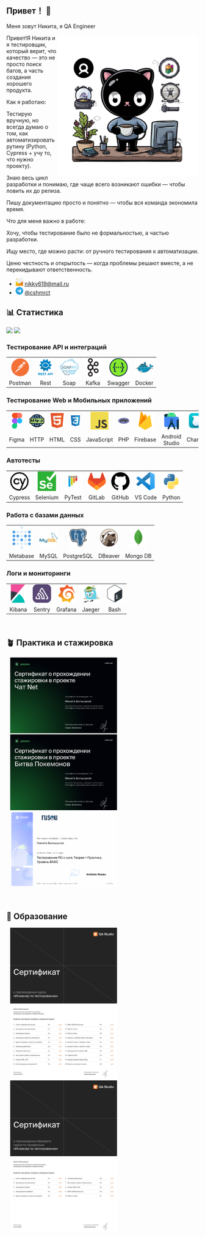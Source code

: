 ## Привет！ 👋
Меня зовут Никита, я QA Engineer

<img align="right" width="370" height="370" src="https://github.com/neffrit/neffrit/blob/main/kotik4.png" />

Привет!Я Никита и я тестировщик, который верит, что качество — это не просто поиск багов, а часть создания хорошего продукта.<br>

Как я работаю:<br>

Тестирую вручную, но всегда думаю о том, как автоматизировать рутину (Python, Cypress + учу то, что нужно проекту).<br>

Знаю весь цикл разработки и понимаю, где чаще всего возникают ошибки — чтобы ловить их до релиза.<br>

Пишу документацию просто и понятно — чтобы вся команда экономила время.<br>

Что для меня важно в работе:<br>

Хочу, чтобы тестирование было не формальностью, а частью разработки.<br>

Ищу место, где можно расти: от ручного тестирования к автоматизации.<br>

Ценю честность и открытость — когда проблемы решают вместе, а не перекидывают ответственность. <br>

- <img height="20" width="20" src="https://github.com/belyakovko/belyakovko/blob/259dfb7451faa9d0b906502b658f67e51f61f9dd/assets/icon_mail.png"/> [nikky619@mail.ru](mailto:nikky619@mail.ru)
- <img height="20" width="20" src="https://github.com/belyakovko/belyakovko/blob/259dfb7451faa9d0b906502b658f67e51f61f9dd/assets/icon_telegram.png"/> [@cshmrct](https://t.me/cshmrct)

## 📊 Статистика

![](https://github-readme-stats.vercel.app/api?hide_rank=true&hide=issues,contribs&show_icons=true&locale=en&langs_count=8&card_width=300&theme=radical&username=neffrit)
![](https://github-readme-stats.vercel.app/api/top-langs/?layout=donut&langs_count=6&hide_progress=true&theme=radical&username=neffrit)



### Тестирование API и интеграций 
<table class="table" border="0" width="100%">
  <tr align="center">
    <td><img width="48" src="https://github.com/belyakovko/belyakovko/blob/22a3f027f8bea72cbe8c16dd33d2e5450b359486/assets/logo_postman.png" /> </td>
    <td> <img width="48" src="https://github.com/belyakovko/belyakovko/blob/22a3f027f8bea72cbe8c16dd33d2e5450b359486/assets/logo_rest.png" /></td>
    <td> <img width="48" src="https://github.com/belyakovko/belyakovko/blob/22a3f027f8bea72cbe8c16dd33d2e5450b359486/assets/logo_soap.png" /></td>
    <td><img width="48" src="https://github.com/belyakovko/belyakovko/blob/22a3f027f8bea72cbe8c16dd33d2e5450b359486/assets/logo_apachekafka.png" /> </td>
    <td><img width="48" src="https://github.com/belyakovko/belyakovko/blob/22a3f027f8bea72cbe8c16dd33d2e5450b359486/assets/logo_swagger.png" /> </td>
    <td><img width="48" src="https://github.com/belyakovko/belyakovko/blob/22a3f027f8bea72cbe8c16dd33d2e5450b359486/assets/logo_docker.png" /> </td>
  </tr>
  <tr align="center">
    <td>Postman</td>
    <td>Rest</td>
    <td>Soap</td>
    <td>Kafka</td>
    <td>Swagger</td>
    <td>Docker</td>
  </tr>
</table>

### Тестирование Web и Мобильных приложений
<table class="table-primer"border="0" width="100%">
  <tr align="center">
    <td><img width="48" src="https://github.com/belyakovko/belyakovko/blob/ad25cbf701c5c4aa106236ac27655efedb9c61fc/assets/logo_figma.png" /></td>
    <td><img width="48" src="https://github.com/belyakovko/belyakovko/blob/ad25cbf701c5c4aa106236ac27655efedb9c61fc/assets/logo_http.png" /></td>
    <td><img width="48" src="https://github.com/belyakovko/belyakovko/blob/ad25cbf701c5c4aa106236ac27655efedb9c61fc/assets/logo_html.png" /></td>
    <td><img width="48" src="https://github.com/belyakovko/belyakovko/blob/ad25cbf701c5c4aa106236ac27655efedb9c61fc/assets/logo_css3.png" /></td>
    <td><img width="48" src="https://github.com/belyakovko/belyakovko/blob/c5db2d1f2c634faffcd09a45b59cd2e808641e38/assets/logo_javascript.png" /></td>
    <td><img width="48" src="https://github.com/belyakovko/belyakovko/blob/c5db2d1f2c634faffcd09a45b59cd2e808641e38/assets/logo_php.png" /></td>
    <td><img width="48" src="https://github.com/belyakovko/belyakovko/blob/ad25cbf701c5c4aa106236ac27655efedb9c61fc/assets/logo_firebase.png" /></td>
    <td><img width="48" src="https://github.com/belyakovko/belyakovko/blob/ad25cbf701c5c4aa106236ac27655efedb9c61fc/assets/logo_androidstudio.png" /></td>
    <td><img width="48" src="https://github.com/belyakovko/belyakovko/blob/ad25cbf701c5c4aa106236ac27655efedb9c61fc/assets/logo_charles.png" /></td>
  </tr>
  <tr align="center">
    <td>Figma</td>
    <td>HTTP</td>
    <td>HTML</td>
    <td>CSS</td>
    <td>JavaScript</td>
    <td>PHP</td>
    <td>Firebase</td>
    <td>Android Studio</td>
    <td>Charles</td>
  </tr>
</table>

###  Автотесты
<table class="table-primer"border="0" width="100%">
  <tr align="center">
    <td><img width="48" src="https://github.com/belyakovko/belyakovko/blob/4a6018393c97357a2f9122f3695af94b5931d3b2/assets/logo_cypress.png" /></td>
    <td><img width="48" src="https://github.com/belyakovko/belyakovko/blob/4a6018393c97357a2f9122f3695af94b5931d3b2/assets/logo_selenium.png" /></td>
    <td><img width="48" src="https://github.com/belyakovko/belyakovko/blob/4a6018393c97357a2f9122f3695af94b5931d3b2/assets/logo_pytest.png" /></td>
    <td><img width="48" src="https://github.com/belyakovko/belyakovko/blob/4a6018393c97357a2f9122f3695af94b5931d3b2/assets/logo_gitlab.png" /></td>
    <td><img width="48" src="https://github.com/belyakovko/belyakovko/blob/c5db2d1f2c634faffcd09a45b59cd2e808641e38/assets/logo_github.png" /></td>
    <td><img width="48" src="https://github.com/belyakovko/belyakovko/blob/4a6018393c97357a2f9122f3695af94b5931d3b2/assets/logo_vscode.png" /></td>
    <td><img width="48" src="https://github.com/belyakovko/belyakovko/blob/c5db2d1f2c634faffcd09a45b59cd2e808641e38/assets/logo_python.png" /></td>
  </tr>
  <tr align="center">
    <td>Cypress</td>
    <td>Selenium</td>
    <td>PyTest</td>
    <td>GitLab</td>
    <td>GitHub</td>
    <td>VS Code</td>
    <td>Python</td>
  </tr>
</table>

### Работа с базами данных

<table class="table" border="0" width="100%">
  <tr align="center">
    <td><img width="48" src="https://github.com/belyakovko/belyakovko/blob/4a6018393c97357a2f9122f3695af94b5931d3b2/assets/logo_metabase.png" /></td>
    <td><img width="48" src="https://github.com/belyakovko/belyakovko/blob/147ed780957fe9e13878a49dae1836ca332d6de3/assets/logo_mysql.png" /></td>
    <td><img width="48" src="https://github.com/belyakovko/belyakovko/blob/4a6018393c97357a2f9122f3695af94b5931d3b2/assets/logo_postgresql.png" /></td>
    <td><img width="48" src="https://github.com/belyakovko/belyakovko/blob/4a6018393c97357a2f9122f3695af94b5931d3b2/assets/logo_dbeaver.png" /></td>
    <td><img width="48" src="https://github.com/belyakovko/belyakovko/blob/4a6018393c97357a2f9122f3695af94b5931d3b2/assets/logo_mongodb.png" /></td>
  </tr>
  <tr align="center">
    <td>Metabase</td>
    <td>MySQL</td>
    <td>PostgreSQL</td>
    <td>DBeaver</td>
    <td>Mongo DB</td>
  </tr>
</table>

### Логи и мониторинги
<table class="table" border="0" width="100%">
  <tr align="center">
    <td><img width="48" src="https://github.com/belyakovko/belyakovko/blob/4a6018393c97357a2f9122f3695af94b5931d3b2/assets/logo_kibana.png" /></td>
    <td><img width="48" src="https://github.com/belyakovko/belyakovko/blob/4a6018393c97357a2f9122f3695af94b5931d3b2/assets/logo_sentry.png" /></td>
    <td><img width="48" src="https://github.com/belyakovko/belyakovko/blob/068dc597a5aba6f344f3bf84d4c41ef4b0784637/assets/logo_grafana.png" /></td>
    <td><img width="48" src="https://github.com/belyakovko/belyakovko/blob/068dc597a5aba6f344f3bf84d4c41ef4b0784637/assets/logo_jaegertracing.png" /></td>
    <td><img width="48" src="https://github.com/belyakovko/belyakovko/blob/068dc597a5aba6f344f3bf84d4c41ef4b0784637/assets/logo_bash.png" /></td>  
  </tr>
  <tr align="center">
    <td>Kibana</td>
    <td>Sentry</td>
    <td>Grafana</td>
    <td>Jaeger</td>
    <td>Bash</td>
  </tr>
</table>



<br>

## 🪴 Практика и стажировка
[<img src="/chat_net.png" width="280px" hspace="10px" alt="Сертификат Чат Net»">](https://raw.githubusercontent.com/neffrit/neffrit/refs/heads/main/chat_net.png)
[<img src="/battle.png" width="280px" hspace="10px" alt="Сертификат Битва_покемонов»">](https://raw.githubusercontent.com/neffrit/neffrit/refs/heads/main/battle.png)
[<img src="/stepik.png" width="280px" hspace="10px" alt="Сертификат от степика»">](https://raw.githubusercontent.com/neffrit/neffrit/refs/heads/main/stepik.png)

<br>

## 🎒 Образование
[<img src="/qustudioru.png" width="280px" hspace="10px" alt="Диплом»">](https://raw.githubusercontent.com/neffrit/neffrit/refs/heads/main/qustudioru.png)
[<img src="/jun.png" width="280px" hspace="10px" alt="Диплом»">](https://raw.githubusercontent.com/neffrit/neffrit/refs/heads/main/jun.png)






